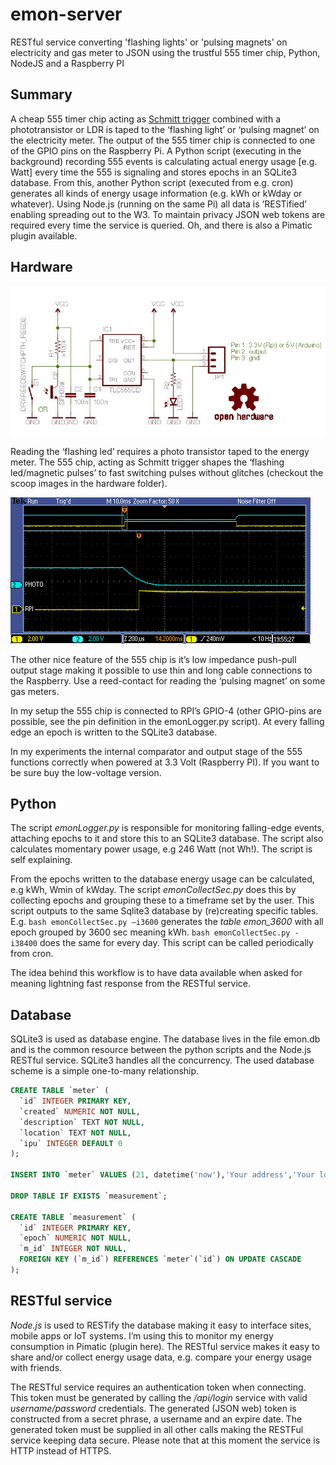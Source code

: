 # emon-server
RESTful service converting 'flashing lights' or 'pulsing magnets' on electricity and gas meter to JSON using the trustful 555 timer chip, Python, NodeJS and a Raspberry PI

## Summary

A cheap 555 timer chip acting as [Schmitt trigger](http://en.wikipedia.org/wiki/Schmitt_trigger) combined with a phototransistor or LDR is taped to the ‘flashing light’ or ‘pulsing magnet’ on the electricity meter. The output of the 555 timer chip is connected to one of the GPIO pins on the Raspberry Pi. A Python script (executing in the background) recording 555 events is calculating actual energy usage [e.g. Watt] every time the 555 is signaling and stores epochs in an SQLite3 database. From this, another Python script (executed from e.g. cron) generates all kinds of energy usage information (e.g. kWh or kWday or whatever).
Using Node.js (running on the same Pi) all data is ‘RESTified’ enabling spreading out to the W3. To maintain privacy JSON web tokens are required every time the service is queried. Oh, and there is also a Pimatic plugin available.

## Hardware

![alt tag](https://github.com/dkroeske/emon-server/blob/master/hardware/emon.jpg)

Reading the ‘flashing led’ requires a photo transistor taped to the energy meter. The 555 chip, acting as Schmitt trigger shapes the ‘flashing led/magnetic pulses’ to fast switching pulses without glitches (checkout the scoop images in the hardware folder).


![alt tag](https://github.com/dkroeske/emon-server/blob/master/hardware/Measurements/T0004.PNG)


The other nice feature of the 555 chip is it’s low impedance push-pull output stage making it possible to use thin and long cable connections to the Raspberry. Use a reed-contact for reading the ‘pulsing magnet’ on some gas meters.

In my setup the 555 chip is connected to RPI’s GPIO-4 (other GPIO-pins are possible, see the pin definition in the emonLogger.py script). At every falling edge an epoch is written to the SQLite3 database.

In my experiments the internal comparator and output stage of the 555 functions correctly when powered at 3.3 Volt (Raspberry PI). If you want to be sure buy the low-voltage version.

## Python

The script *emonLogger.py* is responsible for monitoring falling-edge events, attaching epochs to it and store this to an SQLite3 database. The script also calculates momentary power usage, e.g 246 Watt (not Wh!). The script is self explaining.

From the epochs written to the database energy usage can be calculated, e.g kWh, Wmin of kWday. The script *emonCollectSec.py* does this by collecting epochs and grouping these to a timeframe set by the user. This script outputs to the same Sqlite3 database by (re)creating specific tables. E.g. ```bash emonCollectSec.py –i3600``` generates the *table emon_3600* with all epoch grouped by 3600 sec meaning kWh. ```bash emonCollectSec.py -i38400``` does the same for every day. This script can be called periodically from cron.

The idea behind this workflow is to have data available when asked for meaning lightning fast response from the RESTful service. 
## Database

SQLite3 is used as database engine. The database lives in the file emon.db and is the common resource between the python scripts and the Node.js RESTful service. SQLite3 handles all the concurrency. The used database scheme is a simple one-to-many relationship. 

```sql
CREATE TABLE `meter` (
  `id` INTEGER PRIMARY KEY,
  `created` NUMERIC NOT NULL,
  `description` TEXT NOT NULL,
  `location` TEXT NOT NULL,
  `ipu` INTEGER DEFAULT 0
);

INSERT INTO `meter` VALUES (21, datetime('now'),'Your address','Your location',0);

DROP TABLE IF EXISTS `measurement`;

CREATE TABLE `measurement` (
  `id` INTEGER PRIMARY KEY,
  `epoch` NUMERIC NOT NULL,
  `m_id` INTEGER NOT NULL,
  FOREIGN KEY (`m_id`) REFERENCES `meter`(`id`) ON UPDATE CASCADE
);
```

## RESTful service

*Node.js* is used to RESTify the database making it easy to interface sites, mobile apps or IoT systems. I’m using this to monitor my energy consumption in Pimatic (plugin here). The RESTful service makes it easy to share and/or collect energy usage data, e.g. compare your energy usage with friends.

The RESTful service requires an authentication token when connecting. This token must be generated by calling the */api/login* service with valid *username/password* credentials. The generated (JSON web) token is constructed from a secret phrase, a username and an expire date. The generated token must be supplied in all other calls making the RESTFul service keeping data secure. Please note that at this moment the service is HTTP instead of HTTPS.











